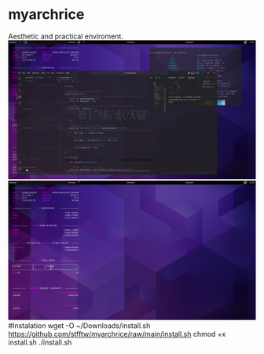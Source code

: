 # myarchrice
Aesthetic and practical enviroment.
![alt text](https://github.com/stfftw/myarchrice/raw/main/Examples/Desktop%201_001.png)
![alt text](https://github.com/stfftw/myarchrice/raw/main/Examples/Desktop%201_002.png)
#Instalation
wget -O ~/Downloads/install.sh https://github.com/stfftw/myarchrice/raw/main/install.sh
chmod +x install.sh
./install.sh
